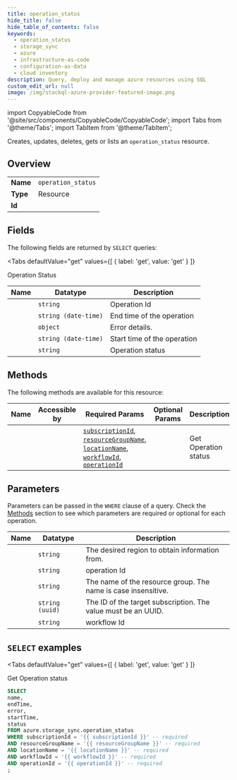 ```yaml
--- 
title: operation_status
hide_title: false
hide_table_of_contents: false
keywords:
  - operation_status
  - storage_sync
  - azure
  - infrastructure-as-code
  - configuration-as-data
  - cloud inventory
description: Query, deploy and manage azure resources using SQL
custom_edit_url: null
image: /img/stackql-azure-provider-featured-image.png
---
```


import CopyableCode from '@site/src/components/CopyableCode/CopyableCode';
import Tabs from '@theme/Tabs';
import TabItem from '@theme/TabItem';

Creates, updates, deletes, gets or lists an <code>operation_status</code> resource.

## Overview
<table><tbody>
<tr><td><b>Name</b></td><td><code>operation_status</code></td></tr>
<tr><td><b>Type</b></td><td>Resource</td></tr>
<tr><td><b>Id</b></td><td><CopyableCode code="azure.storage_sync.operation_status" /></td></tr>
</tbody></table>

## Fields

The following fields are returned by `SELECT` queries:

<Tabs
    defaultValue="get"
    values={[
        { label: 'get', value: 'get' }
    ]}
>
<TabItem value="get">

Operation Status

<table>
<thead>
    <tr>
    <th>Name</th>
    <th>Datatype</th>
    <th>Description</th>
    </tr>
</thead>
<tbody>
<tr>
    <td><CopyableCode code="name" /></td>
    <td><code>string</code></td>
    <td>Operation Id</td>
</tr>
<tr>
    <td><CopyableCode code="endTime" /></td>
    <td><code>string (date-time)</code></td>
    <td>End time of the operation</td>
</tr>
<tr>
    <td><CopyableCode code="error" /></td>
    <td><code>object</code></td>
    <td>Error details.</td>
</tr>
<tr>
    <td><CopyableCode code="startTime" /></td>
    <td><code>string (date-time)</code></td>
    <td>Start time of the operation</td>
</tr>
<tr>
    <td><CopyableCode code="status" /></td>
    <td><code>string</code></td>
    <td>Operation status</td>
</tr>
</tbody>
</table>
</TabItem>
</Tabs>

## Methods

The following methods are available for this resource:

<table>
<thead>
    <tr>
    <th>Name</th>
    <th>Accessible by</th>
    <th>Required Params</th>
    <th>Optional Params</th>
    <th>Description</th>
    </tr>
</thead>
<tbody>
<tr>
    <td><a href="#get"><CopyableCode code="get" /></a></td>
    <td><CopyableCode code="select" /></td>
    <td><a href="#parameter-subscriptionId"><code>subscriptionId</code></a>, <a href="#parameter-resourceGroupName"><code>resourceGroupName</code></a>, <a href="#parameter-locationName"><code>locationName</code></a>, <a href="#parameter-workflowId"><code>workflowId</code></a>, <a href="#parameter-operationId"><code>operationId</code></a></td>
    <td></td>
    <td>Get Operation status</td>
</tr>
</tbody>
</table>

## Parameters

Parameters can be passed in the `WHERE` clause of a query. Check the [Methods](#methods) section to see which parameters are required or optional for each operation.

<table>
<thead>
    <tr>
    <th>Name</th>
    <th>Datatype</th>
    <th>Description</th>
    </tr>
</thead>
<tbody>
<tr id="parameter-locationName">
    <td><CopyableCode code="locationName" /></td>
    <td><code>string</code></td>
    <td>The desired region to obtain information from.</td>
</tr>
<tr id="parameter-operationId">
    <td><CopyableCode code="operationId" /></td>
    <td><code>string</code></td>
    <td>operation Id</td>
</tr>
<tr id="parameter-resourceGroupName">
    <td><CopyableCode code="resourceGroupName" /></td>
    <td><code>string</code></td>
    <td>The name of the resource group. The name is case insensitive.</td>
</tr>
<tr id="parameter-subscriptionId">
    <td><CopyableCode code="subscriptionId" /></td>
    <td><code>string (uuid)</code></td>
    <td>The ID of the target subscription. The value must be an UUID.</td>
</tr>
<tr id="parameter-workflowId">
    <td><CopyableCode code="workflowId" /></td>
    <td><code>string</code></td>
    <td>workflow Id</td>
</tr>
</tbody>
</table>

## `SELECT` examples

<Tabs
    defaultValue="get"
    values={[
        { label: 'get', value: 'get' }
    ]}
>
<TabItem value="get">

Get Operation status

```sql
SELECT
name,
endTime,
error,
startTime,
status
FROM azure.storage_sync.operation_status
WHERE subscriptionId = '{{ subscriptionId }}' -- required
AND resourceGroupName = '{{ resourceGroupName }}' -- required
AND locationName = '{{ locationName }}' -- required
AND workflowId = '{{ workflowId }}' -- required
AND operationId = '{{ operationId }}' -- required
;
```
</TabItem>
</Tabs>
